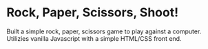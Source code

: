 # Rock, Paper, Scissors, Shoot!
Built a simple rock, paper, scissors game to play against a computer. Utilizies vanilla Javascript with a simple HTML/CSS front end.